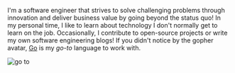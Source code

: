 I'm a software engineer that strives to solve challenging problems through innovation and deliver business value by going beyond the status quo! In my personal time, I like to learn about technology I don't normally get to learn on the job. Occasionally, I contribute to open-source projects or write my own software engineering blogs! If you didn't notice by the gopher avatar, [Go](https://go.dev/) is my *go-to* language to work with.

![go to](https://imgs.xkcd.com/comics/goto.png)